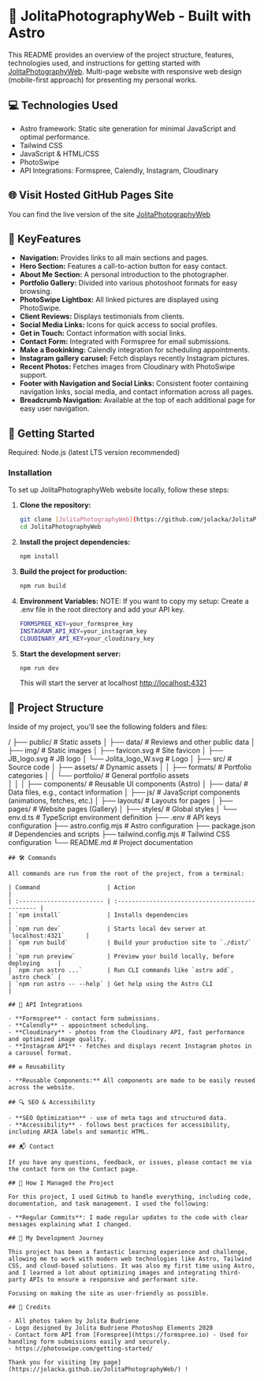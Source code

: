 # 📸 JolitaPhotographyWeb - Built with Astro

This README provides an overview of the project structure, features, technologies used, and instructions for getting started with [JolitaPhotographyWeb](https://jolacka.github.io/JolitaPhotographyWeb/). Multi-page website with responsive web design (mobile-first approach) for presenting my personal works.

## 💻 Technologies Used

- Astro framework: Static site generation for minimal JavaScript and optimal performance.
- Tailwind CSS
- JavaScript & HTML/CSS
- PhotoSwipe
- API Integrations: Formspree, Calendly, Instagram, Cloudinary
  
## 🌐 Visit Hosted GitHub Pages Site

You can find the live version of the site [JolitaPhotographyWeb](https://jolacka.github.io/JolitaPhotographyWeb/)

## 🌟 KeyFeatures

- **Navigation:** Provides links to all main sections and pages.
- **Hero Section:** Features a call-to-action button for easy contact.
- **About Me Section:** A personal introduction to the photographer.
- **Portfolio Gallery:** Divided into various photoshoot formats for easy browsing.
- **PhotoSwipe Lightbox:** All linked pictures are displayed using PhotoSwipe.
- **Client Reviews:** Displays testimonials from clients.
- **Social Media Links:** Icons for quick access to social profiles.
- **Get in Touch:** Contact information with social links.
- **Contact Form:** Integrated with Formspree for email submissions.
- **Make a Bookinking:** Calendly integration for scheduling appointments.
- **Instagram gallery carusel:** Fetch displays recently Instagram pictures.
- **Recent Photos:** Fetches images from Cloudinary with PhotoSwipe support.
- **Footer with Navigation and Social Links:** Consistent footer containing navigation links, social media, and contact information across all pages.
- **Breadcrumb Navigation:** Available at the top of each additional page for easy user navigation.


## 🚀 Getting Started

Required: Node.js (latest LTS version recommended)

### Installation

To set up JolitaPhotographyWeb website locally, follow these steps:

1. **Clone the repository:**

   ```bash
   git clone [JolitaPhotographyWeb](https://github.com/jolacka/JolitaPhotographyWeb.git)
   cd JolitaPhotographyWeb

2. **Install the project dependencies:**

   ```bash
   npm install
   ```

3. **Build the project for production:**

   ```bash
   npm run build
   ```
   
4. **Environment Variables:** 
NOTE: If you want to copy my setup: Create a .env file in the root directory and add your API key.
   
   ```bash
   FORMSPREE_KEY=your_formspree_key
   INSTAGRAM_API_KEY=your_instagram_key
   CLOUDINARY_API_KEY=your_cloudinary_key
   ```

5. **Start the development server:**

   ```bash
   npm run dev
   ```

   This will start the server at localhost [http://localhost:4321](http://localhost:4321/JolitaPhotographyWeb/)

## 📁 Project Structure

Inside of my project, you'll see the following folders and files:

/
├── public/                       # Static assets
│   ├── data/                     # Reviews and other public data
│   ├── img/                      # Static images
│   ├── favicon.svg               # Site favicon
│   ├── JB_logo.svg               # JB logo
│   └── Jolita_logo_W.svg         # Logo
│
├── src/                       # Source code
│   ├── assets/                # Dynamic assets
│   │   ├── formats/           # Portfolio categories
│   │   └── portfolio/         # General portfolio assets     
│   │
│   ├── components/           # Reusable UI components (Astro)
│   ├── data/                 # Data files, e.g., contact information
│   ├── js/                   # JavaScript components (animations, fetches, etc.)
│   ├── layouts/              # Layouts for pages
│   ├── pages/                # Website pages (Gallery)
│   ├── styles/               # Global styles
│   └── env.d.ts              # TypeScript environment definition
├── .env                      # API keys configuration
├── astro.config.mjs          # Astro configuration
├── package.json              # Dependencies and scripts
├── tailwind.config.mjs       # Tailwind CSS configuration
└── README.md                 # Project documentation

```
## 🛠️ Commands

All commands are run from the root of the project, from a terminal:

| Command                   | Action                                           |
| :------------------------ | :----------------------------------------------- |
| `npm install`             | Installs dependencies                            |
| `npm run dev`             | Starts local dev server at `localhost:4321`      |
| `npm run build`           | Build your production site to `./dist/`          |
| `npm run preview`         | Preview your build locally, before deploying     |
| `npm run astro ...`       | Run CLI commands like `astro add`, `astro check` |
| `npm run astro -- --help` | Get help using the Astro CLI                     |

## 🔌 API Integrations

- **Formspree** - contact form submissions.
- **Calendly** - appointment scheduling.
- **Cloudinary** - photos from the Cloudinary API, fast performance and optimized image quality.
- **Instagram API** - fetches and displays recent Instagram photos in a carousel format.

## ♻️ Reusability

- **Reusable Components:** All components are made to be easily reused across the website.

## 🔍 SEO & Accessibility

- **SEO Optimization** - use of meta tags and structured data.
- **Accessibility** - follows best practices for accessibility, including ARIA labels and semantic HTML.

## 📬 Contact

If you have any questions, feedback, or issues, please contact me via the contact form on the Contact page.

## 📝 How I Managed the Project

For this project, I used GitHub to handle everything, including code, documentation, and task management. I used the following:

- **Regular Commits**: I made regular updates to the code with clear messages explaining what I changed.
  
## 👀 My Development Journey

This project has been a fantastic learning experience and challenge, allowing me to work with modern web technologies like Astro, Tailwind CSS, and cloud-based solutions. It was also my first time using Astro, and I learned a lot about optimizing images and integrating third-party APIs to ensure a responsive and performant site.

Focusing on making the site as user-friendly as possible.

## 📌 Credits

- All photos taken by Jolita Budriene
- Logo designed by Jolita Budriene Photoshop Elements 2020
- Contact form API from [Formspree](https://formspree.io) - Used for handling form submissions easily and securely.
- https://photoswipe.com/getting-started/

Thank you for visiting [my page](https://jolacka.github.io/JolitaPhotographyWeb/) !
